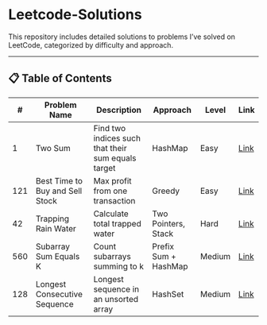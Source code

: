 # Leetcode-Solutions
This repository includes detailed solutions to problems I’ve solved on LeetCode, categorized by difficulty and approach.

---

## 📋 Table of Contents

| #   | Problem Name                             | Description                                  | Approach             | Level     | Link                                                              |
|-----|------------------------------------------|----------------------------------------------|----------------------|-----------|-------------------------------------------------------------------|
| 1   | Two Sum                                   | Find two indices such that their sum equals target | HashMap               | Easy      | [Link](https://leetcode.com/problems/two-sum/)                   |
| 121 | Best Time to Buy and Sell Stock           | Max profit from one transaction               | Greedy               | Easy      | [Link](https://leetcode.com/problems/best-time-to-buy-and-sell-stock/) |
| 42  | Trapping Rain Water                        | Calculate total trapped water                 | Two Pointers, Stack  | Hard      | [Link](https://leetcode.com/problems/trapping-rain-water/)       |
| 560 | Subarray Sum Equals K                     | Count subarrays summing to k                 | Prefix Sum + HashMap | Medium    | [Link](https://leetcode.com/problems/subarray-sum-equals-k/)     |
| 128 | Longest Consecutive Sequence              | Longest sequence in an unsorted array         | HashSet              | Medium    | [Link](https://leetcode.com/problems/longest-consecutive-sequence/) |

